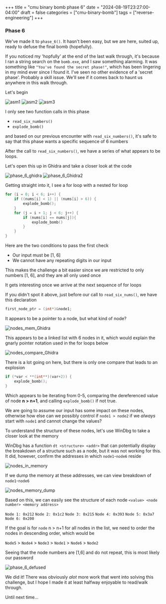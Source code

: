 +++
title = "cmu binary bomb phase 6"
date = "2024-08-19T23:27:00-04:00"
draft = false
categories = ["cmu-binary-bomb"]
tags = ["reverse-engineering"]
+++
<!--more-->

### Phase 6

We've made it to ```phase_6()```. It hasn't been easy, but we are here, suited up, ready to defuse the final bomb (hopefully). 

If you noticed my 'hopfully' at the end of the last walk through, it's because I ran a string search on the `bomb.exe`, and I saw something alarming. It was something like `"You've found the secret phase!"`, which has been lingering in my mind ever since I found it. I've seen no other evidence of a 'secret phase'. Probably a skill issue. We'll see if it comes back to haunt us anywhere in this walk through.

Let's begin

![asm1](img/phase_6_asm.png)
![asm2](img/phase_6_asm2.png)
![asm3](img/phase_6_asm3.png)

I only see two function calls in this phase
- `read_six_numbers()`
- `explode_bomb()`

and based on our previous encounter with `read_six_numbers()`, it's safe to say that this phase wants a specific sequence of 6 numbers

After  the call to `read_six_numbers()`, we have a series of what appears to be loops. 

Let's open this up in Ghidra and take a closer look at the code

![phase_6_ghidra](img/phase_6_ghidra.png)
![phase_6_Ghidra2](img/phase_6_Ghidra2.png)

Getting straight into it, I see a for loop with a nested for loop
```c
for (i = 0; i < 6; i++) {
	if ((nums[i] < 1) || (nums[i] > 6)) {
		explode_bomb();
	}
	for (j = i + 1; j < 6; j++) {
		if (nums[i] == nums[j]){
			explode_bomb()
		}
	}
}
```

Here are the two conditions to pass the first check
- Our input must be [1, 6]
- We cannot have any repeating digits in our input

This makes the challenge a bit easier since we are restricted to only numbers [1, 6], and they are all only used once

It gets interesting once we arrive at the next sequence of for loops

If you didn't spot it above, just before our call to `read_six_nums()`, we have this declaration
```c
first_node_ptr = (int*)&node1;
```

It appears to be a pointer to a node, but what kind of node? 

![nodes_mem_Ghidra](img/nodes_mem_Ghidra.png)

This appears to be a linked list with 6 nodes in it, which would explain the gnarly pointer notation used in the for loops below

![nodes_compare_Ghidra](img/node_comparison_loops_Ghidra.png)

There is a lot going on here, but there is only one compare that leads to an explosion

```c
if (*var < **(int**)(var+2)) {
	explode_bomb();
}
```

Which appears to be iterating from 0-5, comparing the dereferenced value of node **n > n+1**, and calling `explode_bomb()` if not true.

We are going to assume our input has some impact on these nodes, otherwise how else can we possibly control if `node1 > node2` if we *always* start with `node1` and cannot change the values?

To understand the structure of these nodes, let's use WinDbg to take a closer look at the memory 

WinDbg has a function `dt <structure> <addr>` that can potentially display the breakdown of a structure such as a node, but it was not working for this. It did, however, confirm the addresses in which `node1`-`node6` reside

![nodes_in_memory](img/nodes_in_memory.png)

If we dump the memory at these addresses, we can view breakdown of `node1`-`node6`

![nodes_memory_dump](img/nodes_memory_dump.png)

Based on this, we can easily see the structure of each node
`<value> <node number> <memory address>`

`Node 1: 0x212`
`Node 2: 0x1c2`
`Node 3: 0x215`
`Node 4: 0x393`
`Node 5: 0x3a7`
`Node 6: 0x200`

If the goal is for `node` n > n+1 for all nodes in the list, we need to order the nodes in descending order, which would be

`Node5` > `Node4` > `Node3` > `Node1` > `Node6` > `Node2`

Seeing that the node numbers are [1,6] and do not repeat, this is most likely our password

![phase_6_defused](img/phase_6_defused!.png)

We did it! There was obviously *alot* more work that went into solving this challenge, but I hope I made it at least halfway enjoyable to read/walk through.

Until next time...